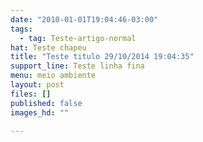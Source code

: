 ```yaml
---
date: "2010-01-01T19:04:46-03:00"
tags:
  - tag: Teste-artigo-normal
hat: Teste chapeu
title: "Teste titulo 29/10/2014 19:04:35"
support_line: Teste linha fina
menu: meio ambiente
layout: post
files: []
published: false
images_hd: ""

---
```

